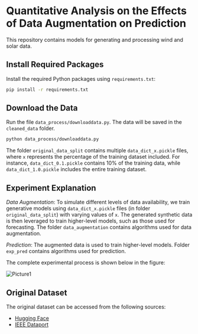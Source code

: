 # Quantitative Analysis on the Effects of Data Augmentation on Prediction

This repository contains models for generating and processing wind and solar data.

## Install Required Packages

Install the required Python packages using `requirements.txt`:
```bash
pip install -r requirements.txt
```

## Download the Data

Run the file `data_process/downloaddata.py`. The data will be saved in the `cleaned_data` folder.

```bash
python data_process/downloaddata.py
```

The folder `original_data_split` contains multiple `data_dict_x.pickle` files, where `x` represents the percentage of the training dataset included. For instance, `data_dict_0.1.pickle` contains 10% of the training data, while `data_dict_1.0.pickle` includes the entire training dataset.

## Experiment Explanation
*Data Augmentation*: To simulate different levels of data availability, we train generative models using `data_dict_x.pickle` files (in folder `original_data_split`) with varying values of `x`. The generated synthetic data is then leveraged to train higher-level models, such as those used for forecasting. The folder `data_augmentation` contains algorithms used for data augmentation.

*Prediction*: The augmented data is used to train higher-level models. Folder `exp_pred` contains algorithms used for prediction.

The complete experimental process is shown below in the figure:

![Picture1](https://github.com/user-attachments/assets/1dc57b90-4d7d-4b38-a828-3d0a8713b7ab)



## Original Dataset

The original dataset can be accessed from the following sources:

- [Hugging Face](https://huggingface.co/datasets/Weijie1996/wind_solar_dataset)
- [IEEE Dataport](https://ieee-dataport.org/competitions/hybrid-energy-forecasting-and-trading-competition#files)
